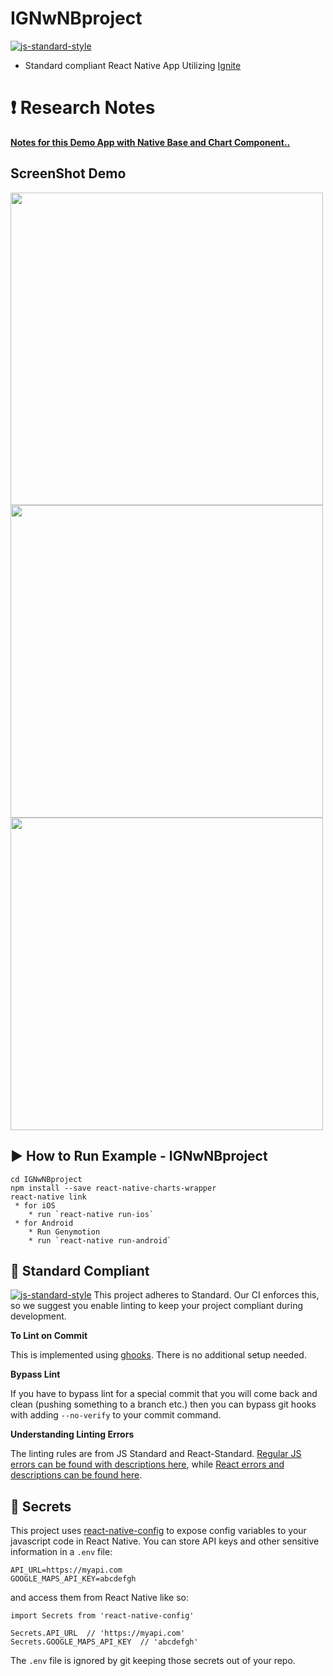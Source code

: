 #  IGNwNBproject
[![js-standard-style](https://img.shields.io/badge/code%20style-standard-brightgreen.svg?style=flat)](http://standardjs.com/)

* Standard compliant React Native App Utilizing [Ignite](https://github.com/infinitered/ignite)

# :heavy_exclamation_mark: Research Notes
**[Notes for this Demo App with Native Base and Chart Component..](./ReactNativeAppResearhNotes.md)**

## ScreenShot Demo
 
<img id="charts" src="https://user-images.githubusercontent.com/30279868/29864749-3a0e7d2c-8da6-11e7-8fd8-f6361c223844.png" height="500"> <img id="drawer" src="https://user-images.githubusercontent.com/30279868/29864748-3a0e4154-8da6-11e7-8358-69934f5bb4a9.png" height="500"> <img id="card" src="https://user-images.githubusercontent.com/30279868/29864747-3a0e2886-8da6-11e7-99b4-50bd387b5e04.png" height="500">

## :arrow_forward: How to Run Example - **IGNwNBproject**
```
cd IGNwNBproject
npm install --save react-native-charts-wrapper
react-native link
 * for iOS
    * run `react-native run-ios`
 * for Android
    * Run Genymotion
    * run `react-native run-android`
```

## :no_entry_sign: Standard Compliant

[![js-standard-style](https://cdn.rawgit.com/feross/standard/master/badge.svg)](https://github.com/feross/standard)
This project adheres to Standard.  Our CI enforces this, so we suggest you enable linting to keep your project compliant during development.

**To Lint on Commit**

This is implemented using [ghooks](https://github.com/gtramontina/ghooks). There is no additional setup needed.

**Bypass Lint**

If you have to bypass lint for a special commit that you will come back and clean (pushing something to a branch etc.) then you can bypass git hooks with adding `--no-verify` to your commit command.

**Understanding Linting Errors**

The linting rules are from JS Standard and React-Standard.  [Regular JS errors can be found with descriptions here](http://eslint.org/docs/rules/), while [React errors and descriptions can be found here](https://github.com/yannickcr/eslint-plugin-react).

## :closed_lock_with_key: Secrets

This project uses [react-native-config](https://github.com/luggit/react-native-config) to expose config variables to your javascript code in React Native. You can store API keys
and other sensitive information in a `.env` file:

```
API_URL=https://myapi.com
GOOGLE_MAPS_API_KEY=abcdefgh
```

and access them from React Native like so:

```
import Secrets from 'react-native-config'

Secrets.API_URL  // 'https://myapi.com'
Secrets.GOOGLE_MAPS_API_KEY  // 'abcdefgh'
```

The `.env` file is ignored by git keeping those secrets out of your repo.

